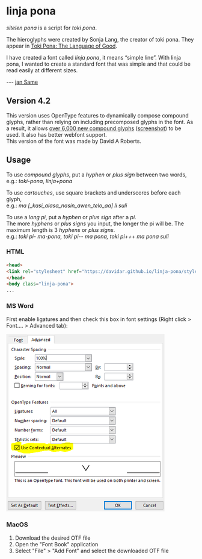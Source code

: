 # linja pona

*sitelen pona* is a script for *toki pona*.

The hieroglyphs were created by Sonja Lang, the creator of toki pona.
They appear in [Toki Pona: The Language of Good](https://tokipona.org/).

I have created a font called *linja pona*, it means “simple line”.
With linja pona, I wanted to create a standard font that was simple and that could be read easily at different sizes.

--- [jan Same](https://musilili.net/linja-pona/)

## Version 4.2

This version uses OpenType features to dynamically compose compound glyphs, rather than relying on including precomposed glyphs in the font. 
As a result, it allows [over 6,000 new compound glyphs](https://davidar.github.io/linja-pona/nimi) ([screenshot](images/nimi.png)) to be used.
It also has better webfont support.  
This version of the font was made by David A Roberts.

## Usage

To use *compound glyphs*, put a *hyphen* or *plus sign* between two words,  
e.g.: *toki-pona*, *linja+pona*

To use *cartouches*, use square brackets and underscores before each glyph,  
e.g.: *ma [_kasi_alasa_nasin_awen_telo_aa] li suli*

To use a *long pi*, put a *hyphen* or *plus sign* after a *pi*.   
The more *hyphens* or *plus signs* you input, the longer the pi will be. The maximum length is 3 *hyphens* or *plus signs*.  
e.g.: *toki pi- ma-pona, toki pi-- ma pona, toki pi+++ ma pona suli*

### HTML

```html
<head>
<link rel="stylesheet" href="https://davidar.github.io/linja-pona/stylesheet.css">
</head>
<body class="linja-pona">
...
```

### MS Word

First enable ligatures and then check this box in font settings (Right click > Font.... > Advanced tab):

![screenshot from jan Nijata](images/msword.png)

### MacOS

1. Download the desired OTF file
2. Open the "Font Book" application
3. Select "File" > "Add Font" and select the downloaded OTF file
